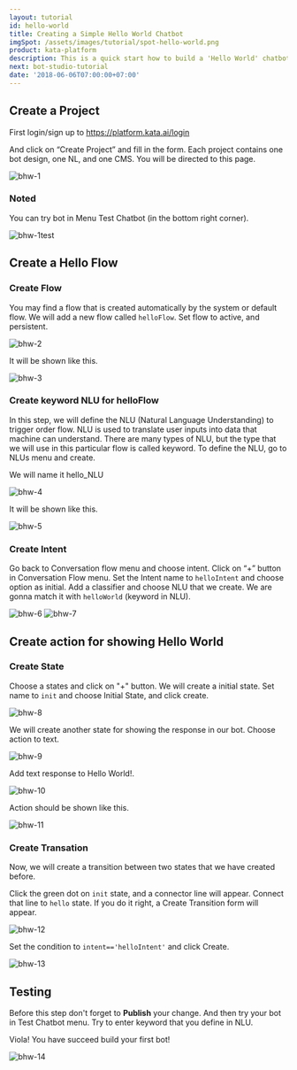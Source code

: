 ```yaml
---
layout: tutorial
id: hello-world
title: Creating a Simple Hello World Chatbot
imgSpot: /assets/images/tutorial/spot-hello-world.png
product: kata-platform
description: This is a quick start how to build a 'Hello World' chatbot
next: bot-studio-tutorial
date: '2018-06-06T07:00:00+07:00'
---
```


## Create a Project

First login/sign up to <a href="https://platform.kata.ai/login" target="_blank">https://platform.kata.ai/login</a>

And click on “Create Project” and fill in the form. Each project contains one bot design, one NL, and one CMS.
You will be directed to this page.

![bhw-1](/assets/images/tutorial/bot-hw/bot-hw1.png)

### Noted

You can try bot in Menu Test Chatbot (in the bottom right corner).

![bhw-1test](/assets/images/tutorial/bot-hw/bot-hw1test.png)

## Create a Hello Flow

### Create Flow

You may find a flow that is created automatically by the system or default flow. We will add a new flow called `helloFlow`. Set flow to active, and persistent.

![bhw-2](/assets/images/tutorial/bot-hw/bot-hw2.png)

It will be shown like this.

![bhw-3](/assets/images/tutorial/bot-hw/bot-hw3.png)

### Create keyword NLU for helloFlow

In this step, we will define the NLU (Natural Language Understanding) to trigger order flow. NLU is used to translate user inputs into data that machine can understand. There are many types of NLU, but the type that we will use in this particular flow is called keyword. To define the NLU, go to NLUs menu and create.

We will name it hello_NLU

![bhw-4](/assets/images/tutorial/bot-hw/bot-hw4.png)

It will be shown like this.

![bhw-5](/assets/images/tutorial/bot-hw/bot-hw5.png)

### Create Intent

Go back to Conversation flow menu and choose intent. Click on “+” button in Conversation Flow menu. Set the Intent name to `helloIntent` and choose option as initial.
Add a classifier and choose NLU that we create. We are gonna match it with `helloWorld` (keyword in NLU).

![bhw-6](/assets/images/tutorial/bot-hw/bot-hw6.png)
![bhw-7](/assets/images/tutorial/bot-hw/bot-hw7.png)

## Create action for showing Hello World

### Create State

Choose a states and click on "+" button. We will create a initial state. Set name to `init` and choose Initial State, and click create.

![bhw-8](/assets/images/tutorial/bot-hw/bot-hw8.png)

We will create another state for showing the response in our bot. Choose action to text.

![bhw-9](/assets/images/tutorial/bot-hw/bot-hw9.png)

Add text response to Hello World!.

![bhw-10](/assets/images/tutorial/bot-hw/bot-hw10.png)

Action should be shown like this.

![bhw-11](/assets/images/tutorial/bot-hw/bot-hw11.png)

### Create Transation

Now, we will create a transition between two states that we have created before.

Click the green dot on `init` state, and a connector line will appear. Connect that line to `hello` state. If you do it right, a Create Transition form will appear.

![bhw-12](/assets/images/tutorial/bot-hw/bot-hw12.png)

Set the condition to `intent=='helloIntent'` and click Create.

![bhw-13](/assets/images/tutorial/bot-hw/bot-hw13.png)

## Testing

Before this step don't forget to **Publish** your change. And then try your bot in Test Chatbot menu. Try to enter keyword that you define in NLU.

Viola! You have succeed build your first bot!

![bhw-14](/assets/images/tutorial/bot-hw/bot-hw14.png)
